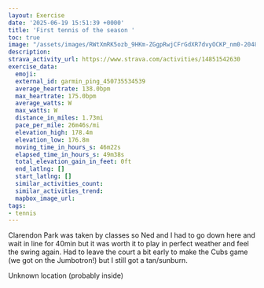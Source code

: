 ```yaml
---
layout: Exercise
date: '2025-06-19 15:51:39 +0000'
title: 'First tennis of the season '
toc: true
image: "/assets/images/RWtXmRK5ozb_9HKm-ZGgpRwjCFrGdXR7dvyOCKP_nm0-2048x1536.jpg.jpeg"
description:
strava_activity_url: https://www.strava.com/activities/14851542630
exercise_data:
  emoji:
  external_id: garmin_ping_450735534539
  average_heartrate: 138.0bpm
  max_heartrate: 175.0bpm
  average_watts: W
  max_watts: W
  distance_in_miles: 1.73mi
  pace_per_mile: 26m46s/mi
  elevation_high: 178.4m
  elevation_low: 176.8m
  moving_time_in_hours_s: 46m22s
  elapsed_time_in_hours_s: 49m38s
  total_elevation_gain_in_feet: 0ft
  end_latlng: []
  start_latlng: []
  similar_activities_count:
  similar_activities_trend:
  mapbox_image_url:
tags:
- tennis
---
```


Clarendon Park was taken by classes so Ned and I had to go down here and wait in line for 40min but it was worth it to play in perfect weather and feel the swing again. Had to leave the court a bit early to make the Cubs game (we got on the Jumbotron!) but I still got a tan/sunburn.

Unknown location (probably inside)
